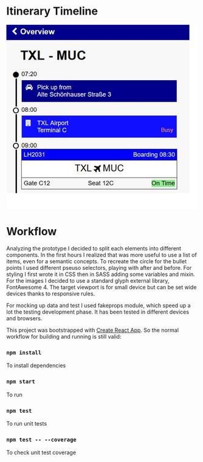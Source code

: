 Itinerary Timeline
===
![Itinerary Timeline](/itinerary.JPG)


Workflow
===

Analyzing the prototype I decided to split each elements into different components. 
In the first hours I realized that was more useful to use a list of items, even for a semantic concepts.
To recreate the circle for the bullet points I used different pseuso selectors, playing with after and before.
For styling I first wrote it in CSS then in SASS adding some variables and mixin.
For the images I decided to use a standard glyph external library, FontAwesome 4. 
The target viewport is for small device but can be set wide devices thanks to responsive rules.

For mocking up data and test I used fakeprops module, which speed up a lot the testing development phase. 
It has been tested in different devices and browsers.

This project was bootstrapped with [Create React App](https://github.com/facebook/create-react-app).
So the normal workflow for building and running is still valid:


### `npm install`

To install dependencies

### `npm start`

To run

### `npm test`

To run unit tests

### `npm test -- --coverage`

To check unit test coverage



